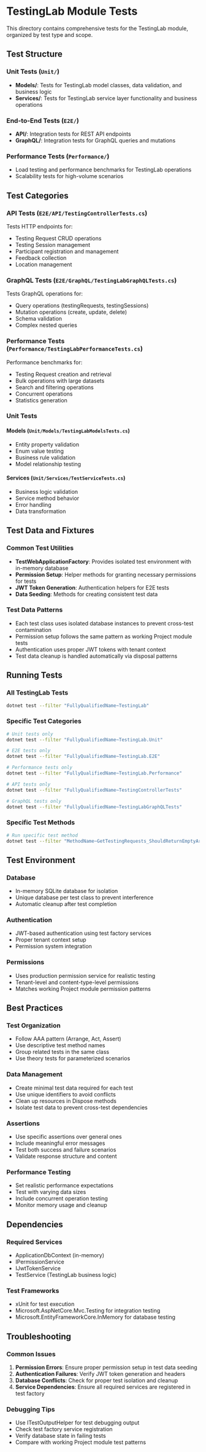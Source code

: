 # TestingLab Module Tests

This directory contains comprehensive tests for the TestingLab module, organized by test type and scope.

## Test Structure

### Unit Tests (`Unit/`)
- **Models/**: Tests for TestingLab model classes, data validation, and business logic
- **Services/**: Tests for TestingLab service layer functionality and business operations

### End-to-End Tests (`E2E/`)
- **API/**: Integration tests for REST API endpoints
- **GraphQL/**: Integration tests for GraphQL queries and mutations

### Performance Tests (`Performance/`)
- Load testing and performance benchmarks for TestingLab operations
- Scalability tests for high-volume scenarios

## Test Categories

### API Tests (`E2E/API/TestingControllerTests.cs`)
Tests HTTP endpoints for:
- Testing Request CRUD operations
- Testing Session management
- Participant registration and management
- Feedback collection
- Location management

### GraphQL Tests (`E2E/GraphQL/TestingLabGraphQLTests.cs`)
Tests GraphQL operations for:
- Query operations (testingRequests, testingSessions)
- Mutation operations (create, update, delete)
- Schema validation
- Complex nested queries

### Performance Tests (`Performance/TestingLabPerformanceTests.cs`)
Performance benchmarks for:
- Testing Request creation and retrieval
- Bulk operations with large datasets
- Search and filtering operations
- Concurrent operations
- Statistics generation

### Unit Tests
#### Models (`Unit/Models/TestingLabModelsTests.cs`)
- Entity property validation
- Enum value testing
- Business rule validation
- Model relationship testing

#### Services (`Unit/Services/TestServiceTests.cs`)
- Business logic validation
- Service method behavior
- Error handling
- Data transformation

## Test Data and Fixtures

### Common Test Utilities
- **TestWebApplicationFactory**: Provides isolated test environment with in-memory database
- **Permission Setup**: Helper methods for granting necessary permissions for tests
- **JWT Token Generation**: Authentication helpers for E2E tests
- **Data Seeding**: Methods for creating consistent test data

### Test Data Patterns
- Each test class uses isolated database instances to prevent cross-test contamination
- Permission setup follows the same pattern as working Project module tests
- Authentication uses proper JWT tokens with tenant context
- Test data cleanup is handled automatically via disposal patterns

## Running Tests

### All TestingLab Tests
```bash
dotnet test --filter "FullyQualifiedName~TestingLab"
```

### Specific Test Categories
```bash
# Unit tests only
dotnet test --filter "FullyQualifiedName~TestingLab.Unit"

# E2E tests only
dotnet test --filter "FullyQualifiedName~TestingLab.E2E"

# Performance tests only
dotnet test --filter "FullyQualifiedName~TestingLab.Performance"

# API tests only
dotnet test --filter "FullyQualifiedName~TestingControllerTests"

# GraphQL tests only
dotnet test --filter "FullyQualifiedName~TestingLabGraphQLTests"
```

### Specific Test Methods
```bash
# Run specific test method
dotnet test --filter "MethodName~GetTestingRequests_ShouldReturnEmptyArray_WhenNoRequests"
```

## Test Environment

### Database
- In-memory SQLite database for isolation
- Unique database per test class to prevent interference
- Automatic cleanup after test completion

### Authentication
- JWT-based authentication using test factory services
- Proper tenant context setup
- Permission system integration

### Permissions
- Uses production permission service for realistic testing
- Tenant-level and content-type-level permissions
- Matches working Project module permission patterns

## Best Practices

### Test Organization
- Follow AAA pattern (Arrange, Act, Assert)
- Use descriptive test method names
- Group related tests in the same class
- Use theory tests for parameterized scenarios

### Data Management
- Create minimal test data required for each test
- Use unique identifiers to avoid conflicts
- Clean up resources in Dispose methods
- Isolate test data to prevent cross-test dependencies

### Assertions
- Use specific assertions over general ones
- Include meaningful error messages
- Test both success and failure scenarios
- Validate response structure and content

### Performance Testing
- Set realistic performance expectations
- Test with varying data sizes
- Include concurrent operation testing
- Monitor memory usage and cleanup

## Dependencies

### Required Services
- ApplicationDbContext (in-memory)
- IPermissionService
- IJwtTokenService
- TestService (TestingLab business logic)

### Test Frameworks
- xUnit for test execution
- Microsoft.AspNetCore.Mvc.Testing for integration testing
- Microsoft.EntityFrameworkCore.InMemory for database testing

## Troubleshooting

### Common Issues
1. **Permission Errors**: Ensure proper permission setup in test data seeding
2. **Authentication Failures**: Verify JWT token generation and headers
3. **Database Conflicts**: Check for proper test isolation and cleanup
4. **Service Dependencies**: Ensure all required services are registered in test factory

### Debugging Tips
- Use ITestOutputHelper for test debugging output
- Check test factory service registration
- Verify database state in failing tests
- Compare with working Project module test patterns
